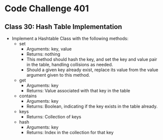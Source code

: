 # Code Challenge 401

## Class 30: Hash Table Implementation

* Implement a Hashtable Class with the following methods:
  * set
    * Arguments: key, value
    * Returns: nothing
    * This method should hash the key, and set the key and value pair in the table, handling collisions as needed.
    * Should a given key already exist, replace its value from the value argument given to this method.
  * get
    * Arguments: key
    * Returns: Value associated with that key in the table
  * contains
    * Arguments: key
    * Returns: Boolean, indicating if the key exists in the table already.
  * keys
    * Returns: Collection of keys
  * hash
    * Arguments: key
    * Returns: Index in the collection for that key
